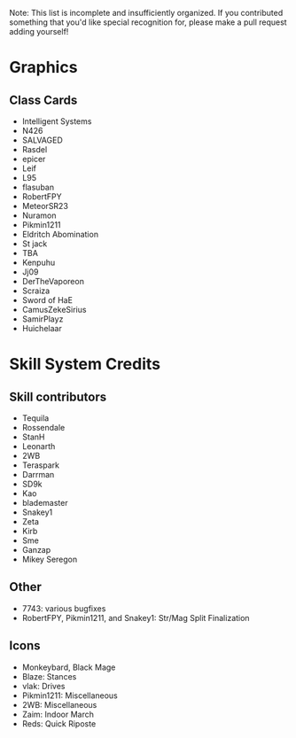Note: This list is incomplete and insufficiently organized. If you contributed
something that you'd like special recognition for, please make a pull request
adding yourself!

# Graphics

## Class Cards

 - Intelligent Systems
 - N426
 - SALVAGED
 - Rasdel
 - epicer
 - Leif
 - L95
 - flasuban 
 - RobertFPY
 - MeteorSR23
 - Nuramon
 - Pikmin1211
 - Eldritch Abomination
 - St jack
 - TBA
 - Kenpuhu
 - Jj09
 - DerTheVaporeon
 - Scraiza 
 - Sword of HaE
 - CamusZekeSirius
 - SamirPlayz
 - Huichelaar


# Skill System Credits

## Skill contributors

- Tequila
- Rossendale
- StanH
- Leonarth
- 2WB
- Teraspark
- Darrman
- SD9k
- Kao
- blademaster
- Snakey1
- Zeta
- Kirb
- Sme
- Ganzap
- Mikey Seregon

## Other

- 7743: various bugfixes
- RobertFPY, Pikmin1211, and Snakey1: Str/Mag Split Finalization

## Icons

- Monkeybard, Black Mage
- Blaze: Stances
- vlak: Drives
- Pikmin1211: Miscellaneous
- 2WB: Miscellaneous
- Zaim: Indoor March
- Reds: Quick Riposte

